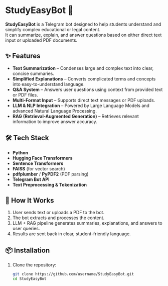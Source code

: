 # StudyEasyBot 🤖

**StudyEasyBot** is a Telegram bot designed to help students understand and simplify complex educational or legal content.  
It can summarize, explain, and answer questions based on either direct text input or uploaded PDF documents.

## ✨ Features
- **Text Summarization** – Condenses large and complex text into clear, concise summaries.
- **Simplified Explanations** – Converts complicated terms and concepts into easy-to-understand language.
- **Q&A System** – Answers user questions using context from provided text or PDF files.
- **Multi-Format Input** – Supports direct text messages or PDF uploads.
- **LLM & NLP Integration** – Powered by Large Language Models and advanced Natural Language Processing.
- **RAG (Retrieval-Augmented Generation)** – Retrieves relevant information to improve answer accuracy.

## 🛠️ Tech Stack
- **Python**
- **Hugging Face Transformers**
- **Sentence Transformers**
- **FAISS** (for vector search)
- **pdfplumber** / **PyPDF2** (PDF parsing)
- **Telegram Bot API**
- **Text Preprocessing & Tokenization**

## 🚀 How It Works
1. User sends text or uploads a PDF to the bot.
2. The bot extracts and processes the content.
3. LLM + RAG pipeline generates summaries, explanations, and answers to user queries.
4. Results are sent back in clear, student-friendly language.

## 📦 Installation
1. Clone the repository:
   ```bash
   git clone https://github.com/username/StudyEasyBot.git
   cd StudyEasyBot

